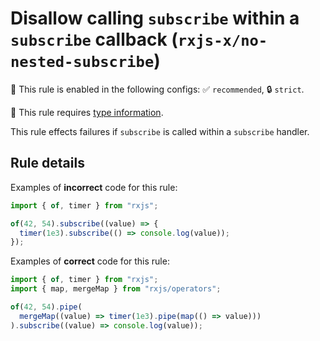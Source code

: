 # Disallow calling `subscribe` within a `subscribe` callback (`rxjs-x/no-nested-subscribe`)

💼 This rule is enabled in the following configs: ✅ `recommended`, 🔒 `strict`.

💭 This rule requires [type information](https://typescript-eslint.io/linting/typed-linting).

<!-- end auto-generated rule header -->

This rule effects failures if `subscribe` is called within a `subscribe` handler.

## Rule details

Examples of **incorrect** code for this rule:

```ts
import { of, timer } from "rxjs";

of(42, 54).subscribe((value) => {
  timer(1e3).subscribe(() => console.log(value));
});
```

Examples of **correct** code for this rule:

```ts
import { of, timer } from "rxjs";
import { map, mergeMap } from "rxjs/operators";

of(42, 54).pipe(
  mergeMap((value) => timer(1e3).pipe(map(() => value)))
).subscribe((value) => console.log(value));
```
